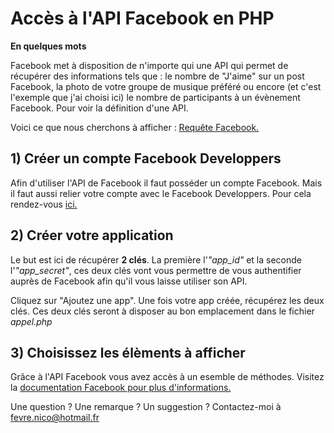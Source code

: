 <h1>Accès à l'API Facebook en PHP</h1>

<strong>En quelques mots</strong>

Facebook met à disposition de n'importe qui une API qui permet de récupérer des informations tels que : le nombre de "J'aime" sur un post Facebook, la photo de votre groupe de musique préféré ou encore (et c'est l'exemple que j'ai choisi ici) le nombre de participants à un évènement Facebook.
Pour voir la définition d'une API.

Voici ce que nous cherchons à afficher : <a href="http://www.nicolasfevre.com/doc/github/api_facebook_request.php" target="_blank">Requête Facebook.</a>

<h2>1) Créer un compte Facebook Developpers</h2>

Afin d'utiliser l'API de Facebook il faut posséder un compte Facebook. Mais il faut aussi relier votre compte avec le Facebook Developpers. 
Pour cela rendez-vous <a href="https://developers.facebook.com/" target="_blank">ici.</a>

<h2>2) Créer votre application</h2>

Le but est ici de récupérer <strong>2 clés</strong>. La première l'<em>"app_id"</em> et la seconde l'<em>"app_secret"</em>, ces deux clés vont vous permettre de vous authentifier auprès de Facebook afin qu'il vous laisse utiliser son API.

Cliquez sur "Ajoutez une app". Une fois votre app créée, récupérez les deux clés. Ces deux clés seront à disposer au bon emplacement dans le fichier <em>appel.php</em>

<h2>3) Choisissez les élèments à afficher</h2>

Grâce à l'API Facebook vous avez accès à un esemble de méthodes. Visitez la <a href="https://developers.facebook.com/docs/graph-api/reference" target="_blank"> documentation Facebook pour plus d'informations.</a>

Une question ? Une remarque ? Un suggestion ? Contactez-moi à fevre.nico@hotmail.fr 
